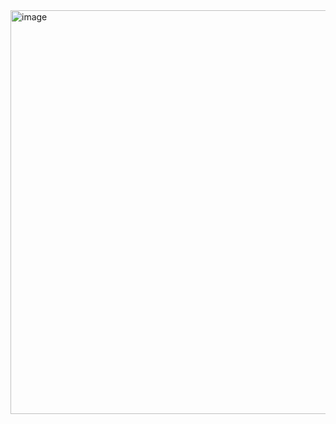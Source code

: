 <img width="646" alt="image" src="https://user-images.githubusercontent.com/121936719/226135138-5b324be9-c019-4781-8f40-fb93cc4d543c.png">
